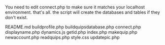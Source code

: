 You need to edit connect.php to make sure it matches your localhost environment.  that's all.  the script will create the databases and tables if they don't exist.

README.md
buildprofile.php
buildquipsdatabase.php
connect.php
displayname.php
dynamics.js
getid.php
index.php
makequip.php
newaccount.php
readquips.php
style.css
updatepic.php
